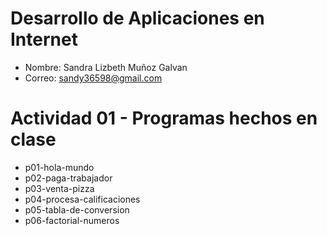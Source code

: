 # Desarrollo de Aplicaciones en Internet

- Nombre: Sandra Lizbeth Muñoz Galvan
- Correo: sandy36598@gmail.com

# Actividad 01 - Programas hechos en clase
- p01-hola-mundo
- p02-paga-trabajador
- p03-venta-pizza
- p04-procesa-calificaciones
- p05-tabla-de-conversion
- p06-factorial-numeros